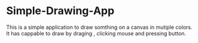 # Simple-Drawing-App
This is a simple application to draw somthing on a canvas in mutiple colors. It has cappable to draw by draging , clicking mouse and pressing button.
